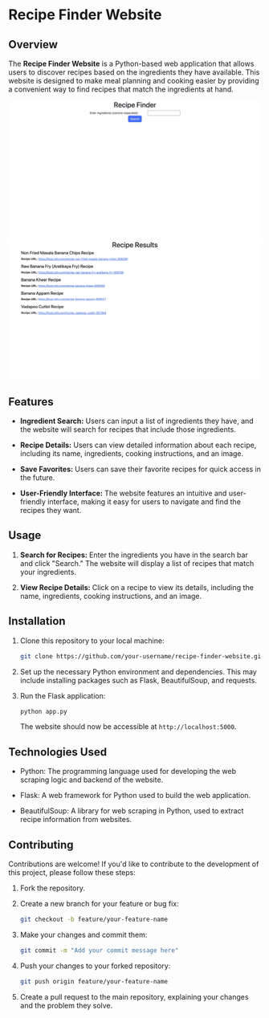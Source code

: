# Recipe Finder Website

## Overview

The **Recipe Finder Website** is a Python-based web application that allows users to discover recipes based on the ingredients they have available. This website is designed to make meal planning and cooking easier by providing a convenient way to find recipes that match the ingredients at hand.

![Website Screenshot](screenshot.jpeg)
![Website Screenshot](screenshot2.jpeg)

## Features

- **Ingredient Search:** Users can input a list of ingredients they have, and the website will search for recipes that include those ingredients.

- **Recipe Details:** Users can view detailed information about each recipe, including its name, ingredients, cooking instructions, and an image.

- **Save Favorites:** Users can save their favorite recipes for quick access in the future.

- **User-Friendly Interface:** The website features an intuitive and user-friendly interface, making it easy for users to navigate and find the recipes they want.

## Usage

1. **Search for Recipes:** Enter the ingredients you have in the search bar and click "Search." The website will display a list of recipes that match your ingredients.

2. **View Recipe Details:** Click on a recipe to view its details, including the name, ingredients, cooking instructions, and an image.

## Installation

1. Clone this repository to your local machine:

   ```bash
   git clone https://github.com/your-username/recipe-finder-website.git
   ```

2. Set up the necessary Python environment and dependencies. This may include installing packages such as Flask, BeautifulSoup, and requests.

3. Run the Flask application:

   ```bash
   python app.py
   ```

   The website should now be accessible at `http://localhost:5000`.

## Technologies Used

- Python: The programming language used for developing the web scraping logic and backend of the website.

- Flask: A web framework for Python used to build the web application.

- BeautifulSoup: A library for web scraping in Python, used to extract recipe information from websites.

## Contributing

Contributions are welcome! If you'd like to contribute to the development of this project, please follow these steps:

1. Fork the repository.

2. Create a new branch for your feature or bug fix:

   ```bash
   git checkout -b feature/your-feature-name
   ```

3. Make your changes and commit them:

   ```bash
   git commit -m "Add your commit message here"
   ```

4. Push your changes to your forked repository:

   ```bash
   git push origin feature/your-feature-name
   ```

5. Create a pull request to the main repository, explaining your changes and the problem they solve.
